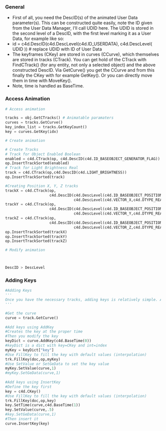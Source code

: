 ### General

* First of all, you need the DescID(s) of the animated User Data parameter(s). This can be constructed quite easily, note the ID given from the User Data Manager, I'll call UDID here. The UDID is stored in the second level of a DescID, with the first level marking it as a User Data, for example like so:
* id = c4d.DescID(c4d.DescLevel(c4d.ID_USERDATA), c4d.DescLevel( UDID )) # replace UDID with ID of User Data
* The keyframes (CKey) are stored in curves (CCurve), which themselves are stored in tracks (CTrack). You can get hold of the CTrack with FindCTrack() (for any entity, not only a selected object) and the above constructed DescID. Via GetCurve() you get the CCurve and from this finally the CKey with for example GetKey(). Or you can directly move them in time with MoveKey().
* Note, time is handled as BaseTime.

### Access Animation
```python
# Access animation 

tracks = obj.GetCTracks() # Animatable paramaters
curves = tracks.GetCurve()
key_index_list = tracks.GetKeyCount()
key = curves.GetKey(idx) 

# Create animation 

# Create Tracks
# Track for Object Enabled Boolean
enabled = c4d.CTrack(op, c4d.DescID(c4d.ID_BASEOBJECT_GENERATOR_FLAG))
op.InsertTrackSorted(enabled)
# Track for Light Brightness Real
track = c4d.CTrack(op,c4d.DescID(c4d.LIGHT_BRIGHTNESS))
op.InsertTrackSorted(track)

#Creating Position X, Y, Z tracks
trackX = c4d.CTrack(op,
                    c4d.DescID(c4d.DescLevel(c4d.ID_BASEOBJECT_POSITION,c4d.DTYPE_VECTOR,0),
                               c4d.DescLevel(c4d.VECTOR_X,c4d.DTYPE_REAL,0)))
trackY = c4d.CTrack(op,
                    c4d.DescID(c4d.DescLevel(c4d.ID_BASEOBJECT_POSITION,c4d.DTYPE_VECTOR,0),
                               c4d.DescLevel(c4d.VECTOR_Y,c4d.DTYPE_REAL,0)))
trackZ = c4d.CTrack(op,
                    c4d.DescID(c4d.DescLevel(c4d.ID_BASEOBJECT_POSITION,c4d.DTYPE_VECTOR,0),
                               c4d.DescLevel(c4d.VECTOR_Z,c4d.DTYPE_REAL,0)))
op.InsertTrackSorted(trackX)
op.InsertTrackSorted(trackY)
op.InsertTrackSorted(trackZ)

# Modify animation 



DescID > DescLevel
```

### Adding Keys
```python
#Adding Keys
'''
Once you have the necessary tracks, adding keys is relatively simple. All the keys are applied to an F-Curve, which is a CCurve object in Python. So first you have to get the CCurve, and then you can use AddKey or InsertKey to add keys to the curve. Note that you can use the CTrack method FillKey to fill a key with the default values for the track, setting the appropriate interpolation. Also, you should use SetValue when setting a float value, and SetGeData when setting any other data type.
'''

#Get the curve
curve = track.GetCurve()
 
#Add keys using AddKey
#Creates the key at the proper time
#Then you modify the key
keyDict = curve.AddKey(c4d.BaseTime(0))
#keyDict is a dict with key=CKey and int=index
myKey = keyDict["key"]
#Use FillKey to fill the key with default values (interpolation)
trk.FillKey(doc,op,myKey)
#Use SetValue or SetGeData to set the key value
myKey.SetValue(curve,1)
#myKey.SetGeData(curve,1)
     
#Add keys using InsertKey
#Define the key first
key = c4d.CKey()
#Use FillKey to fill the key with default values (interpolation)
trk.FillKey(doc,op,key)
key.SetTime(curve,c4d.BaseTime(1))
key.SetValue(curve,.5)
#key.SetGeData(curve,1)
#Then insert it
curve.InsertKey(key)
```


